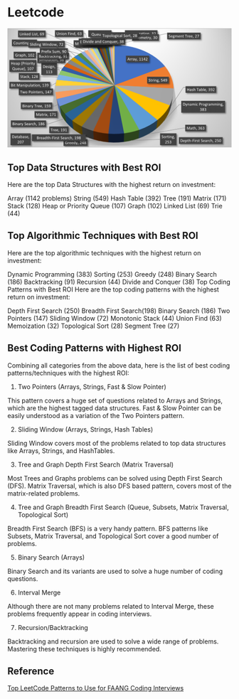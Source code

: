 # Leetcode

![leetcode-pie-chart](./chart.png) 

## Top Data Structures with Best ROI

Here are the top Data Structures with the highest return on investment:

Array (1142 problems)
String (549)
Hash Table (392)
Tree (191)
Matrix (171)
Stack (128)
Heap or Priority Queue (107)
Graph (102)
Linked List (69)
Trie (44)

## Top Algorithmic Techniques with Best ROI

Here are the top algorithmic techniques with the highest return on investment:

Dynamic Programming (383)
Sorting (253)
Greedy (248)
Binary Search (186)
Backtracking (91)
Recursion (44)
Divide and Conquer (38)
Top Coding Patterns with Best ROI
Here are the top coding patterns with the highest return on investment:

Depth First Search (250)
Breadth First Search(198)
Binary Search (186)
Two Pointers (147)
Sliding Window (72)
Monotonic Stack (44)
Union Find (63)
Memoization (32)
Topological Sort (28)
Segment Tree (27)

## Best Coding Patterns with Highest ROI

Combining all categories from the above data, here is the list of best coding patterns/techniques with the highest ROI:

1. Two Pointers (Arrays, Strings, Fast & Slow Pointer)

This pattern covers a huge set of questions related to Arrays and Strings, which are the highest tagged data structures. Fast & Slow Pointer can be easily understood as a variation of the Two Pointers pattern.

2. Sliding Window (Arrays, Strings, Hash Tables)

Sliding Window covers most of the problems related to top data structures like Arrays, Strings, and HashTables.

3. Tree and Graph Depth First Search (Matrix Traversal)

Most Trees and Graphs problems can be solved using Depth First Search (DFS). Matrix Traversal, which is also DFS based pattern, covers most of the matrix-related problems.

4. Tree and Graph Breadth First Search (Queue, Subsets, Matrix Traversal, Topological Sort)

Breadth First Search (BFS) is a very handy pattern. BFS patterns like Subsets, Matrix Traversal, and Topological Sort cover a good number of problems.

5. Binary Search (Arrays)

Binary Search and its variants are used to solve a huge number of coding questions.

6. Interval Merge

Although there are not many problems related to Interval Merge, these problems frequently appear in coding interviews.

7. Recursion/Backtracking

Backtracking and recursion are used to solve a wide range of problems. Mastering these techniques is highly recommended.

## Reference

[Top LeetCode Patterns to Use for FAANG Coding Interviews](https://hackernoon.com/top-leetcode-patterns-for-faang-coding-interviews)
